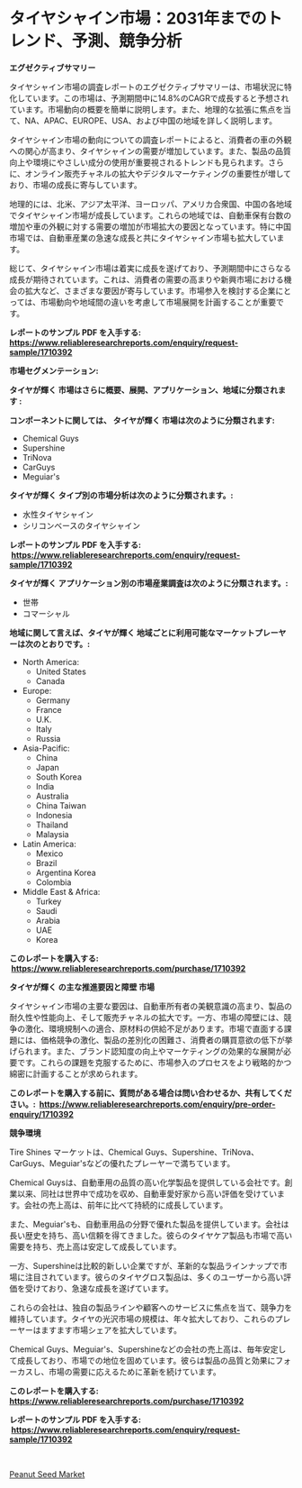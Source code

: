 <p><h1>タイヤシャイン市場：2031年までのトレンド、予測、競争分析</h1></p><p><strong>エグゼクティブサマリー</strong></p>
<p><p>タイヤシャイン市場の調査レポートのエグゼクティブサマリーは、市場状況に特化しています。この市場は、予測期間中に14.8%のCAGRで成長すると予想されています。市場動向の概要を簡単に説明します。また、地理的な拡張に焦点を当て、NA、APAC、EUROPE、USA、および中国の地域を詳しく説明します。</p><p>タイヤシャイン市場の動向についての調査レポートによると、消費者の車の外観への関心が高まり、タイヤシャインの需要が増加しています。また、製品の品質向上や環境にやさしい成分の使用が重要視されるトレンドも見られます。さらに、オンライン販売チャネルの拡大やデジタルマーケティングの重要性が増しており、市場の成長に寄与しています。</p><p>地理的には、北米、アジア太平洋、ヨーロッパ、アメリカ合衆国、中国の各地域でタイヤシャイン市場が成長しています。これらの地域では、自動車保有台数の増加や車の外観に対する需要の増加が市場拡大の要因となっています。特に中国市場では、自動車産業の急速な成長と共にタイヤシャイン市場も拡大しています。</p><p>総じて、タイヤシャイン市場は着実に成長を遂げており、予測期間中にさらなる成長が期待されています。これは、消費者の需要の高まりや新興市場における機会の拡大など、さまざまな要因が寄与しています。市場参入を検討する企業にとっては、市場動向や地域間の違いを考慮して市場展開を計画することが重要です。</p></p>
<p><strong>レポートのサンプル PDF を入手する: <a href="https://www.reliableresearchreports.com/enquiry/request-sample/1710392">https://www.reliableresearchreports.com/enquiry/request-sample/1710392</a></strong></p>
<p><strong>市場セグメンテーション:</strong></p>
<p><strong> タイヤが輝く 市場はさらに概要、展開、アプリケーション、地域に分類されます :</strong></p>
<p><strong>コンポーネントに関しては、 タイヤが輝く 市場は次のように分類されます: &nbsp;</strong></p>
<p><ul><li>Chemical Guys</li><li>Supershine</li><li>TriNova</li><li>CarGuys</li><li>Meguiar's</li></ul></p>
<p><strong> タイヤが輝く タイプ別の市場分析は次のように分類されます。:</strong></p>
<p><ul><li>水性タイヤシャイン</li><li>シリコンベースのタイヤシャイン</li></ul></p>
<p><strong>レポートのサンプル PDF を入手する: &nbsp;<a href="https://www.reliableresearchreports.com/enquiry/request-sample/1710392">https://www.reliableresearchreports.com/enquiry/request-sample/1710392</a></strong></p>
<p><strong> タイヤが輝く アプリケーション別の市場産業調査は次のように分類されます。:</strong></p>
<p><ul><li>世帯</li><li>コマーシャル</li></ul></p>
<p><strong>地域に関して言えば、タイヤが輝く 地域ごとに利用可能なマーケットプレーヤーは次のとおりです。:</strong></p>
<p><ul>
    <li>
        North America:
        <ul>
            <li>United States</li>
            <li>Canada</li>
        </ul>
    </li>
    <li>
        Europe:
        <ul>
            <li>Germany</li>
            <li>France</li>
            <li>U.K.</li>
            <li>Italy</li>
            <li>Russia</li>
        </ul>
    </li>
    <li>
        Asia-Pacific:
        <ul>
            <li>China</li>
            <li>Japan</li>
            <li>South Korea</li>
            <li>India</li>
            <li>Australia</li>
            <li>China Taiwan</li>
            <li>Indonesia</li>
            <li>Thailand</li>
            <li>Malaysia</li>
        </ul>
    </li>
    <li>
        Latin America:
        <ul>
            <li>Mexico</li>
            <li>Brazil</li>
            <li>Argentina Korea</li>
            <li>Colombia</li>
        </ul>
    </li>
    <li>
        Middle East & Africa:
        <ul>
            <li>Turkey</li>
            <li>Saudi</li>
            <li>Arabia</li>
            <li>UAE</li>
            <li>Korea</li>
        </ul>
    </li>
    </ul></p>
<p><strong>このレポートを購入する: &nbsp;<a href="https://www.reliableresearchreports.com/purchase/1710392">https://www.reliableresearchreports.com/purchase/1710392</a></strong></p>
<p><strong>タイヤが輝く の主な推進要因と障壁 市場</strong></p>
<p><p>タイヤシャイン市場の主要な要因は、自動車所有者の美観意識の高まり、製品の耐久性や性能向上、そして販売チャネルの拡大です。一方、市場の障壁には、競争の激化、環境規制への適合、原材料の供給不足があります。市場で直面する課題には、価格競争の激化、製品の差別化の困難さ、消費者の購買意欲の低下が挙げられます。また、ブランド認知度の向上やマーケティングの効果的な展開が必要です。これらの課題を克服するために、市場参入のプロセスをより戦略的かつ綿密に計画することが求められます。</p></p>
<p><strong>このレポートを購入する前に、質問がある場合は問い合わせるか、共有してください。:&nbsp; <a href="https://www.reliableresearchreports.com/enquiry/pre-order-enquiry/1710392">https://www.reliableresearchreports.com/enquiry/pre-order-enquiry/1710392</a></strong></p>
<p><strong>競争環境</strong></p>
<p><p>Tire Shines マーケットは、Chemical Guys、Supershine、TriNova、CarGuys、Meguiar'sなどの優れたプレーヤーで満ちています。</p><p>Chemical Guysは、自動車用の品質の高い化学製品を提供している会社です。創業以来、同社は世界中で成功を収め、自動車愛好家から高い評価を受けています。会社の売上高は、前年に比べて持続的に成長しています。</p><p>また、Meguiar'sも、自動車用品の分野で優れた製品を提供しています。会社は長い歴史を持ち、高い信頼を得てきました。彼らのタイヤケア製品も市場で高い需要を持ち、売上高は安定して成長しています。</p><p>一方、Supershineは比較的新しい企業ですが、革新的な製品ラインナップで市場に注目されています。彼らのタイヤグロス製品は、多くのユーザーから高い評価を受けており、急速な成長を遂げています。</p><p>これらの会社は、独自の製品ラインや顧客へのサービスに焦点を当て、競争力を維持しています。タイヤの光沢市場の規模は、年々拡大しており、これらのプレーヤーはますます市場シェアを拡大しています。</p><p>Chemical Guys、Meguiar's、Supershineなどの会社の売上高は、毎年安定して成長しており、市場での地位を固めています。彼らは製品の品質と効果にフォーカスし、市場の需要に応えるために革新を続けています。</p></p>
<p><strong>このレポートを購入する: &nbsp; <a href="https://www.reliableresearchreports.com/purchase/1710392">https://www.reliableresearchreports.com/purchase/1710392</a></strong></p>
<p><strong>レポートのサンプル PDF を入手する: &nbsp;<a href="https://www.reliableresearchreports.com/enquiry/request-sample/1710392">https://www.reliableresearchreports.com/enquiry/request-sample/1710392</a></strong><strong></strong></p>
<p>&nbsp;</p>
<p><p><a href="https://fuschia-pecorino-a6d.notion.site/Peanut-Seed-Market-Analysis-and-Market-Size-Global-Industry-Overview-Market-Segmentation-and-Forec-1fb693672ba14d8ab56181b41a92645f">Peanut Seed Market</a></p></p>